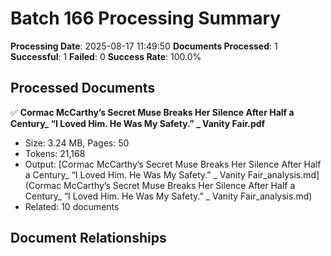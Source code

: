 # Batch 166 Processing Summary

**Processing Date**: 2025-08-17 11:49:50
**Documents Processed**: 1
**Successful**: 1
**Failed**: 0
**Success Rate**: 100.0%

## Processed Documents

✅ **Cormac McCarthy’s Secret Muse Breaks Her Silence After Half a Century_ “I Loved Him. He Was My Safety.” _ Vanity Fair.pdf**
   - Size: 3.24 MB, Pages: 50
   - Tokens: 21,168
   - Output: [Cormac McCarthy’s Secret Muse Breaks Her Silence After Half a Century_ “I Loved Him. He Was My Safety.” _ Vanity Fair_analysis.md](Cormac McCarthy’s Secret Muse Breaks Her Silence After Half a Century_ “I Loved Him. He Was My Safety.” _ Vanity Fair_analysis.md)
   - Related: 10 documents

## Document Relationships
